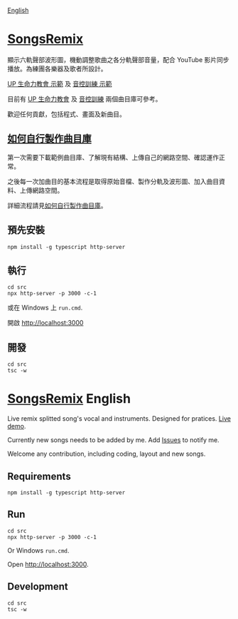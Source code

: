 [English](#songsremix-english)

# [SongsRemix](https://christorng.github.io/SongsRemix/src/)

顯示六軌聲部波形圖，機動調整歌曲之各分軌聲部音量，配合 YouTube 影片同步播放。為練團各樂器及歌者所設計。

[UP 生命力教會 示範](https://christorng.github.io/UpLifeSongs/) 及 [音控訓練 示範](https://christorng.github.io/AudioLeadershipSongs/)

目前有 [UP 生命力教會](https://github.com/ChrisTorng/UpLifeSongs) 及 [音控訓練](https://github.com/ChrisTorng/AudioLeadershipSongs) 兩個曲目庫可參考。

歡迎任何貢獻，包括程式、畫面及新曲目。

## [如何自行製作曲目庫](HowTo.md)

第一次需要下載範例曲目庫、了解現有結構、上傳自己的網路空間、確認運作正常。

之後每一次加曲目的基本流程是取得原始音檔、製作分軌及波形圖、加入曲目資料、上傳網路空間。

詳細流程請見[如何自行製作曲目庫](HowTo_zht.md)。

## 預先安裝
```
npm install -g typescript http-server
```

## 執行
```
cd src
npx http-server -p 3000 -c-1
```
或在 Windows 上 `run.cmd`.

開啟 [http://localhost:3000](http://localhost:3000)

## 開發
```
cd src
tsc -w
```

# [SongsRemix](https://christorng.github.io/SongsRemix/src/) English

Live remix splitted song's vocal and instruments. Designed for pratices. [Live demo](https://christorng.github.io/SongsRemix/src/).

Currently new songs needs to be added by me. Add [Issues](https://github.com/ChrisTorng/SongsRemix/issues) to notify me.

Welcome any contribution, including coding, layout and new songs.

## Requirements
```
npm install -g typescript http-server
```

## Run
```
cd src
npx http-server -p 3000 -c-1
```
Or Windows `run.cmd`.

Open [http://localhost:3000](http://localhost:3000).

## Development
```
cd src
tsc -w
```